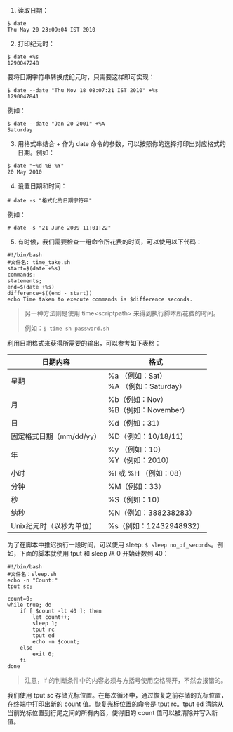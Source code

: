 1. 读取日期：

```shell
$ date
Thu May 20 23:09:04 IST 2010
```

2. 打印纪元时：

```shell
$ date +%s
1290047248
```

要将日期字符串转换成纪元时，只需要这样即可实现：

```shell
$ date --date "Thu Nov 18 08:07:21 IST 2010" +%s
1290047841
```

例如：

```shell
$ date --date "Jan 20 2001" +%A
Saturday
```

3. 用格式串结合 + 作为 date 命令的参数，可以按照你的选择打印出对应格式的日期。例如：

```shell
$ date "+%d %B %Y"
20 May 2010
```

4. 设置日期和时间：

```shell
# date -s "格式化的日期字符串"
```

例如：

```shell
# date -s "21 June 2009 11:01:22"
```

5. 有时候，我们需要检查一组命令所花费的时间，可以使用以下代码：

```shell
#!/bin/bash
#文件名: time_take.sh
start=$(date +%s)
commands;
statements;
end=$(date +%s)
difference=$((end - start))
echo Time taken to execute commands is $difference seconds.
```

> 另一种方法则是使用 time\<scriptpath\> 来得到执行脚本所花费的时间。
>
> 例如：`$ time sh password.sh`

利用日期格式来获得所需要的输出，可以参考如下表格：

| 日期内容                 | 格式                                       |
| ------------------------ | ------------------------------------------ |
| 星期                     | %a （例如：Sat）<br/>%A （例如：Saturday） |
| 月                       | %b（例如：Nov）<br/>%B（例如：November）   |
| 日                       | %d（例如：31）                             |
| 固定格式日期（mm/dd/yy） | %D（例如：10/18/11）                       |
| 年                       | %y （例如：10）<br/>%Y（例如：2010）       |
| 小时                     | %I 或 %H （例如：08）                      |
| 分钟                     | %M（例如：33）                             |
| 秒                       | %S（例如：10）                             |
| 纳秒                     | %N（例如：388238283）                      |
| Unix纪元时（以秒为单位） | %s（例如：12432948932）                    |

为了在脚本中推迟执行一段时间，可以使用 sleep: `$ sleep no_of_seconds`。例如，下面的脚本就使用 tput 和 sleep 从 0 开始计数到 40：

```shell
#!/bin/bash
#文件名：sleep.sh
echo -n "Count:"
tput sc;

count=0;
while true; do
	if [ $count -lt 40 ]; then
        let count++;
        sleep 1;
        tput rc
        tput ed
        echo -n $count;
    else 
    	exit 0;
    fi
done
```

> 注意，if 的判断条件中的内容必须与方括号使用空格隔开，不然会报错的。

我们使用 tput sc 存储光标位置。在每次循环中，通过恢复之前存储的光标位置，在终端中打印出新的 count 值。恢复光标位置的命令是 tput rc。tput ed 清除从当前光标位置到行尾之间的所有内容，使得旧的 count 值可以被清除并写入新值。